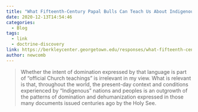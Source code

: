 ```yaml
---
title: "What Fifteenth-Century Papal Bulls Can Teach Us About Indigenous Identity"
date: 2020-12-13T14:54:46
categories:
  - Blog
tags:
  - link
  - doctrine-discovery
link: https://berkleycenter.georgetown.edu/responses/what-fifteenth-century-papal-bulls-can-teach-us-about-indigenous-identity
author: newcomb
---
```

> Whether the intent of domination expressed by that language is part of “official Church teachings” is irrelevant in my view. What is relevant is that, throughout the world, the present-day context and conditions experienced by “Indigenous” nations and peoples is an outgrowth of the patterns of domination and dehumanization expressed in those many documents issued centuries ago by the Holy See.
